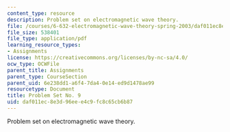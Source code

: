 ```yaml
---
content_type: resource
description: Problem set on electromagnetic wave theory.
file: /courses/6-632-electromagnetic-wave-theory-spring-2003/daf011ec8e3d96eee4c9fc8c65cb6b87_ps9.pdf
file_size: 538401
file_type: application/pdf
learning_resource_types:
- Assignments
license: https://creativecommons.org/licenses/by-nc-sa/4.0/
ocw_type: OCWFile
parent_title: Assignments
parent_type: CourseSection
parent_uid: 6e238dd1-a6f4-7da4-0e14-ed9d1478ae99
resourcetype: Document
title: Problem Set No. 9
uid: daf011ec-8e3d-96ee-e4c9-fc8c65cb6b87
---
```

Problem set on electromagnetic wave theory.